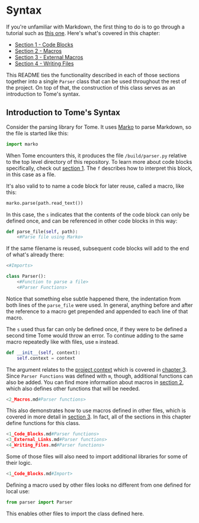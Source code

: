 # Syntax

If you're unfamiliar with Markdown, the first thing to do is to go through a tutorial such as [this one](https://www.markdownguide.org/). Here's what's covered in this chapter:

* [Section 1 - Code Blocks](1_Code_Blocks.md)
* [Section 2 - Macros](2_Macros.md)
* [Section 3 - External Macros](3_External_Macros.md)
* [Section 4 - Writing Files](4_Writing_Files.md)

This README ties the functionality described in each of those sections together into a single `Parser` class that can be used throughout the rest of the project. On top of that, the construction of this class serves as an introduction to Tome's syntax.

## Introduction to Tome's Syntax

Consider the parsing library for Tome. It uses [Marko](https://marko-py.readthedocs.io/en/latest/) to parse Markdown, so the file is started like this:

[/build/parser.py]: f
```python
import marko
```

When Tome encounters this, it produces the file `/build/parser.py` relative to the top level directory of this repository. To learn more about code blocks specifically, check out [section 1](1_Code_Blocks.md). The `f` describes how to interpret this block, in this case as a file.

It's also valid to to name a code block for later reuse, called a macro, like this:

[Parse file using Marko]: s
```python
marko.parse(path.read_text())
```

In this case, the `s` indicates that the contents of the code block can only be defined once, and can be referenced in other code blocks in this way:

[Function to parse a file]: s
```python
def parse_file(self, path):
    <#Parse file using Marko>
```

If the same filename is reused, subsequent code blocks will add to the end of what's already there:

[/build/parser.py]: f
```python
<#Imports>

class Parser():
    <#Function to parse a file>
    <#Parser Functions>
```

Notice that something else subtle happened there, the indentation from both lines of the `parse_file` were used. In general, anything before and after the reference to a macro get prepended and appended to each line of that macro.

The `s` used thus far can only be defined once, if they were to be defined a second time Tome would throw an error. To continue adding to the same macro repeatedly like with files, use `m` instead.

[Parser Functions]: m
```python
def __init__(self, context):
    self.context = context
```

The argument relates to the [project context](/3_Project_Structure/1_Context.md) which is covered in [chapter 3](/3_Project_Structure/README.md). Since `Parser Functions` was defined with `m`, though, additional functions can also be added. You can find more information about macros in [section 2](2_Macros.md), which also defines other functions that will be needed.

[Parser Functions]: m
```python
<2_Macros.md#Parser functions>
```

This also demonstrates how to use macros defined in other files, which is covered in more detail in [section 3](3_External_Macros.md). In fact, all of the sections in this chapter define functions for this class.

[Parser Functions]: m
```python
<1_Code_Blocks.md#Parser functions>
<3_External_Links.md#Parser functions>
<4_Writing_Files.md#Parser functions>
```

Some of those files will also need to import additional libraries for some of their logic.

[Imports]: s
```python
<1_Code_Blocks.md#Import>
```

Defining a macro used by other files looks no different from one defined for local use:

[Import]: s
```python
from parser import Parser
```

This enables other files to import the class defined here.
